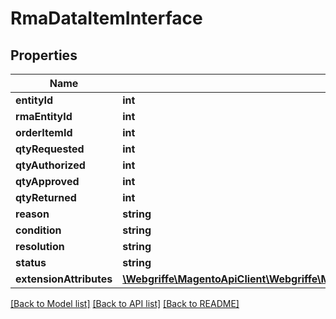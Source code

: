 # RmaDataItemInterface

## Properties
Name | Type | Description | Notes
------------ | ------------- | ------------- | -------------
**entityId** | **int** | Id | 
**rmaEntityId** | **int** | RMA id | 
**orderItemId** | **int** | Order_item_id | 
**qtyRequested** | **int** | Qty_requested | 
**qtyAuthorized** | **int** | Qty_authorized | 
**qtyApproved** | **int** | Qty_approved | 
**qtyReturned** | **int** | Qty_returned | 
**reason** | **string** | Reason | 
**condition** | **string** | Condition | 
**resolution** | **string** | Resolution | 
**status** | **string** | Status | 
**extensionAttributes** | [**\Webgriffe\MagentoApiClient\Webgriffe\MagentoApiClient\Model\RmaDataItemExtensionInterface**](RmaDataItemExtensionInterface.md) |  | [optional] 

[[Back to Model list]](../README.md#documentation-for-models) [[Back to API list]](../README.md#documentation-for-api-endpoints) [[Back to README]](../README.md)


